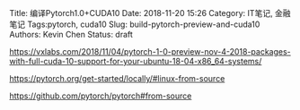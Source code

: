 Title: 编译Pytorch1.0+CUDA10
Date: 2018-11-20 15:26
Category: IT笔记, 金融笔记
Tags:pytorch, cuda10
Slug: build-pytorch-preview-and-cuda10
Authors: Kevin Chen
Status: draft







https://vxlabs.com/2018/11/04/pytorch-1-0-preview-nov-4-2018-packages-with-full-cuda-10-support-for-your-ubuntu-18-04-x86_64-systems/



https://pytorch.org/get-started/locally/#linux-from-source



https://github.com/pytorch/pytorch#from-source